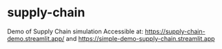# supply-chain
Demo of Supply Chain simulation
Accessible at: https://supply-chain-demo.streamlit.app/ and https://simple-demo-supply-chain.streamlit.app
